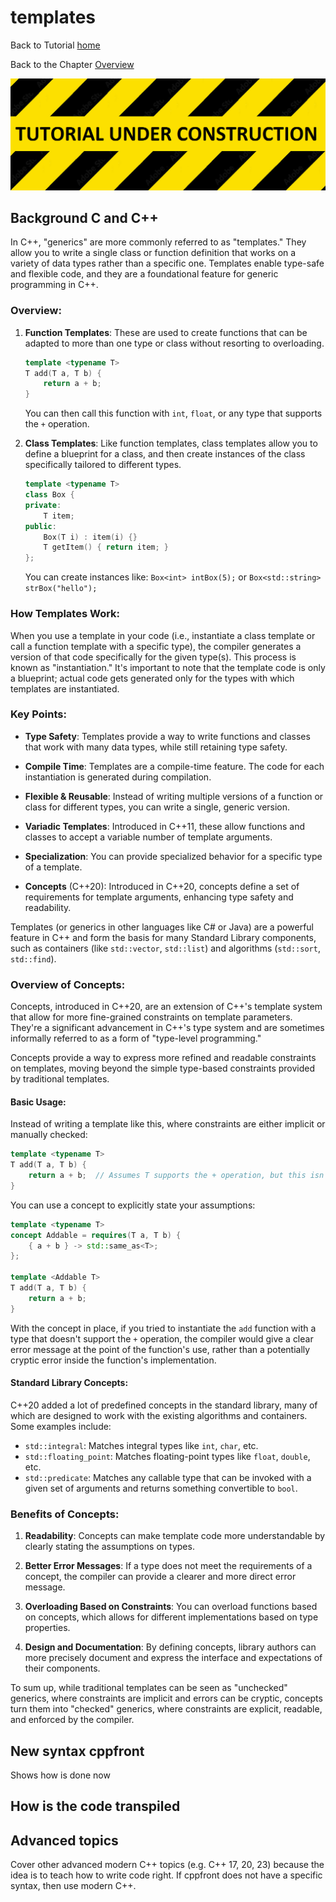 # templates


Back to Tutorial [home](../readme.md)

Back to the Chapter [Overview](Overview.md)

![](../TutorialUnderConstruction.png)

## Background C and C++
In C++, "generics" are more commonly referred to as "templates." They allow you to write a single class or function definition that works on a variety of data types rather than a specific one. Templates enable type-safe and flexible code, and they are a foundational feature for generic programming in C++.

### Overview:

1. **Function Templates**: These are used to create functions that can be adapted to more than one type or class without resorting to overloading.

   ```cpp
   template <typename T>
   T add(T a, T b) {
       return a + b;
   }
   ```

   You can then call this function with `int`, `float`, or any type that supports the `+` operation.

2. **Class Templates**: Like function templates, class templates allow you to define a blueprint for a class, and then create instances of the class specifically tailored to different types.

   ```cpp
   template <typename T>
   class Box {
   private:
       T item;
   public:
       Box(T i) : item(i) {}
       T getItem() { return item; }
   };
   ```

   You can create instances like: `Box<int> intBox(5);` or `Box<std::string> strBox("hello");`

### How Templates Work:

When you use a template in your code (i.e., instantiate a class template or call a function template with a specific type), the compiler generates a version of that code specifically for the given type(s). This process is known as "instantiation." It's important to note that the template code is only a blueprint; actual code gets generated only for the types with which templates are instantiated.

### Key Points:

- **Type Safety**: Templates provide a way to write functions and classes that work with many data types, while still retaining type safety.
  
- **Compile Time**: Templates are a compile-time feature. The code for each instantiation is generated during compilation.

- **Flexible & Reusable**: Instead of writing multiple versions of a function or class for different types, you can write a single, generic version.

- **Variadic Templates**: Introduced in C++11, these allow functions and classes to accept a variable number of template arguments.

- **Specialization**: You can provide specialized behavior for a specific type of a template.

- **Concepts** (C++20): Introduced in C++20, concepts define a set of requirements for template arguments, enhancing type safety and readability.

Templates (or generics in other languages like C# or Java) are a powerful feature in C++ and form the basis for many Standard Library components, such as containers (like `std::vector`, `std::list`) and algorithms (`std::sort`, `std::find`).

### Overview of Concepts:

Concepts, introduced in C++20, are an extension of C++'s template system that allow for more fine-grained constraints on template parameters. They're a significant advancement in C++'s type system and are sometimes informally referred to as a form of "type-level programming."

Concepts provide a way to express more refined and readable constraints on templates, moving beyond the simple type-based constraints provided by traditional templates.

#### Basic Usage:

Instead of writing a template like this, where constraints are either implicit or manually checked:

```cpp
template <typename T>
T add(T a, T b) {
    return a + b;  // Assumes T supports the + operation, but this isn't enforced by the compiler until instantiation.
}
```

You can use a concept to explicitly state your assumptions:

```cpp
template <typename T>
concept Addable = requires(T a, T b) {
    { a + b } -> std::same_as<T>; 
};

template <Addable T>
T add(T a, T b) {
    return a + b;
}
```

With the concept in place, if you tried to instantiate the `add` function with a type that doesn't support the `+` operation, the compiler would give a clear error message at the point of the function's use, rather than a potentially cryptic error inside the function's implementation.

#### Standard Library Concepts:

C++20 added a lot of predefined concepts in the standard library, many of which are designed to work with the existing algorithms and containers. Some examples include:

- `std::integral`: Matches integral types like `int`, `char`, etc.
- `std::floating_point`: Matches floating-point types like `float`, `double`, etc.
- `std::predicate`: Matches any callable type that can be invoked with a given set of arguments and returns something convertible to `bool`.

### Benefits of Concepts:

1. **Readability**: Concepts can make template code more understandable by clearly stating the assumptions on types.
  
2. **Better Error Messages**: If a type does not meet the requirements of a concept, the compiler can provide a clearer and more direct error message.

3. **Overloading Based on Constraints**: You can overload functions based on concepts, which allows for different implementations based on type properties.

4. **Design and Documentation**: By defining concepts, library authors can more precisely document and express the interface and expectations of their components.

To sum up, while traditional templates can be seen as "unchecked" generics, where constraints are implicit and errors can be cryptic, concepts turn them into "checked" generics, where constraints are explicit, readable, and enforced by the compiler.

## New syntax cppfront

Shows how is done now


## How is the code transpiled

## Advanced topics

Cover other advanced modern C++ topics (e.g. C++ 17, 20, 23) because the idea is to teach how to write code right.
If cppfront does not have a specific syntax, then use modern C++.

